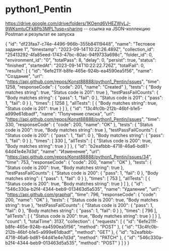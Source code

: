# python1_Pentin
https://drive.google.com/drive/folders/1KOend6VHEZWyLJ-9WKsmtuCFk8Pb3MPL?usp=sharing   -- ссылка на JSON-коллекцию Postman и результат ее запуска


{
	"id": "df23faa7-c74e-4496-966b-355b84119448",
	"name": "Тестовое задание 1",
	"timestamp": "2023-09-14T10:22:26.489Z",
	"collection_id": "25413292-4fa85eed-1743-47bc-80ac-94f9733a698c",
	"folder_id": 0,
	"environment_id": "0",
	"totalPass": 8,
	"delay": 0,
	"persist": true,
	"status": "finished",
	"startedAt": "2023-09-14T10:22:22.726Z",
	"totalFail": 0,
	"results": [
		{
			"id": "6efe211f-b8fe-465e-924b-ea4590ea5f56",
			"name": "Создание",
			"url": "https://api.github.com/repos/Konst88888/python1_Pentin/issues",
			"time": 1258,
			"responseCode": {
				"code": 201,
				"name": "Created"
			},
			"tests": {
				"Body matches string": true,
				"Status code is 201": true
			},
			"testPassFailCounts": {
				"Body matches string": {
					"pass": 1,
					"fail": 0
				},
				"Status code is 201": {
					"pass": 1,
					"fail": 0
				}
			},
			"times": [
				1258
			],
			"allTests": [
				{
					"Body matches string": true,
					"Status code is 201": true
				}
			]
		},
		{
			"id": "13c4fc0b-212b-46bf-b1e5-a999e61dbadf",
			"name": "Получение списка",
			"url": "https://api.github.com/repos/Konst88888/python1_Pentin/issues",
			"time": 330,
			"responseCode": {
				"code": 200,
				"name": "OK"
			},
			"tests": {
				"Status code is 200": true,
				"Body matches string": true
			},
			"testPassFailCounts": {
				"Status code is 200": {
					"pass": 1,
					"fail": 0
				},
				"Body matches string": {
					"pass": 1,
					"fail": 0
				}
			},
			"times": [
				330
			],
			"allTests": [
				{
					"Status code is 200": true,
					"Body matches string": true
				}
			]
		},
		{
			"id": "b2eafbbb-4718-46a6-bd81-64d41e4e7d3d",
			"name": "Изменение",
			"url": "https://api.github.com/repos/Konst88888/python1_Pentin/issues/34",
			"time": 753,
			"responseCode": {
				"code": 200,
				"name": "OK"
			},
			"tests": {
				"Status code is 200": true,
				"Body matches string": true
			},
			"testPassFailCounts": {
				"Status code is 200": {
					"pass": 1,
					"fail": 0
				},
				"Body matches string": {
					"pass": 1,
					"fail": 0
				}
			},
			"times": [
				753
			],
			"allTests": [
				{
					"Status code is 200": true,
					"Body matches string": true
				}
			]
		},
		{
			"id": "546c330a-b2f4-4344-beb9-013463d5a535",
			"name": "Удаление",
			"url": "https://api.github.com/graphql",
			"time": 796,
			"responseCode": {
				"code": 200,
				"name": "OK"
			},
			"tests": {
				"Status code is 200": true,
				"Body matches string": true
			},
			"testPassFailCounts": {
				"Status code is 200": {
					"pass": 1,
					"fail": 0
				},
				"Body matches string": {
					"pass": 1,
					"fail": 0
				}
			},
			"times": [
				796
			],
			"allTests": [
				{
					"Status code is 200": true,
					"Body matches string": true
				}
			]
		}
	],
	"count": 1,
	"totalTime": 3137,
	"collection": {
		"requests": [
			{
				"id": "6efe211f-b8fe-465e-924b-ea4590ea5f56",
				"method": "POST"
			},
			{
				"id": "13c4fc0b-212b-46bf-b1e5-a999e61dbadf",
				"method": "GET"
			},
			{
				"id": "b2eafbbb-4718-46a6-bd81-64d41e4e7d3d",
				"method": "PATCH"
			},
			{
				"id": "546c330a-b2f4-4344-beb9-013463d5a535",
				"method": "POST"
			}
		]
	}
}
